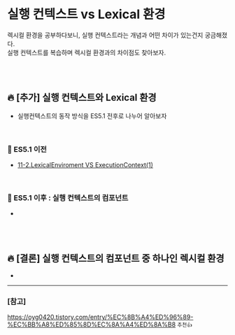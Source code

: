 # 실행 컨텍스트 vs Lexical 환경
렉시컬 환경을 공부하다보니, 실행 컨텍스트라는 개념과 어떤 차이가 있는건지 궁금해졌다. <br>
실행 컨텍스트를 복습하며 렉시컬 환경과의 차이점도 찾아보자.

<br>
<br>

## 🔥 [추가] 실행 컨텍스트와 Lexical 환경
- 실행컨텍스트의 동작 방식을 ES5.1 전후로 나누어 알아보자

<br>

### 🚀 ES5.1 이전 
- <a href = "https://github.com/dev-ku/Today-I-Learned/blob/main/javascript/11-2.LexicalEnviroment%20VS%20ExecutionContext(1).md#-es51-%EC%9D%B4%EC%A0%84--%EC%8B%A4%ED%96%89-%EC%BB%A8%ED%85%8D%EC%8A%A4%ED%8A%B8%EC%9D%98-%EC%86%8D%EC%84%B1">11-2.LexicalEnviroment VS ExecutionContext(1)</a>

<br>

### 🚀 ES5.1 이후 : 실행 컨텍스트의 컴포넌트

- 


<br>
<br>

## 🔥 [결론] 실행 컨텍스트의 컴포넌트 중 하나인 렉시컬 환경

- 





<hr>

### [참고]
https://oyg0420.tistory.com/entry/%EC%8B%A4%ED%96%89-%EC%BB%A8%ED%85%8D%EC%8A%A4%ED%8A%B8 `추천👍`


